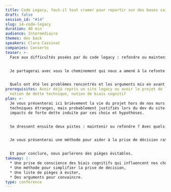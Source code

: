 ```yaml
---
title: Code Legacy, faut-il tout cramer pour repartir sur des bases saines ?
draft: false
session_id: "#14"
slug: 14-code-legacy
duration: 40 min
audience: Intermédiaire
themes: dev back
speakers: Clara Cassinat
companies: Conserto
teaser: >-
  Face aux difficultés posées par du code legacy : refondre ou maintenir ?


  Je partagerai avec vous le cheminement qui nous a amené à la refonte.


  Quels ont été les problèmes rencontrés et les arguments mis en avant pour convaincre notre client ?
prerequisites: Avoir déjà repris un site legacy ou avoir le projet de le faire,
  notion de dette technique, notion de biais cognitif
plan: >-
  Je vous présenterai ici brièvement la vie du projet hors de nos murs : Choix
  techniques étranges, mais probablement justifiés lors du dev du site. Puis des
  impacts de forte dette induite par ces choix et hypothèses.


  Se dressent ensuite deux pistes : maintenir ou refondre ? Avec quels critères de choix : (biais des coûts pour le legacy VS méthode Leodagan pour refondre le vieux projet).


  Je vous présenterai une méthode pour aider à la prise de décision rationnelle.


  Et pour conclure, nous parlerons des pièges évitables.
takeway: |-
  * Une prise de conscience des biais cognitifs qui influencent nos choix,
  * Une méthode pour simplifier la prise de décision,
  * Une liste de pièges à éviter,
  * Des arguments pour convaincre.
type: conference
---
```

